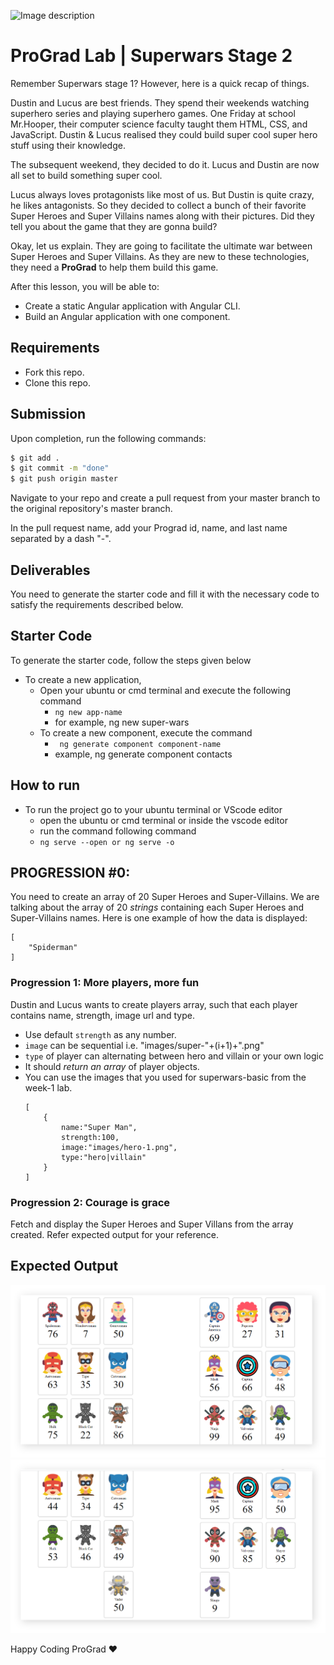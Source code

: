 ![Image description](https://i1.faceprep.in/ProGrad/face-logo-resized.png)

# ProGrad Lab | Superwars Stage 2

Remember Superwars stage 1? However, here is a quick recap of things.

Dustin and Lucus are best friends. They spend their weekends watching superhero series and playing superhero games. One Friday at school Mr.Hooper, their computer science faculty taught them HTML, CSS, and JavaScript. Dustin & Lucus realised they could build super cool super hero stuff using their knowledge. 

The subsequent weekend, they decided to do it. Lucus and Dustin are now all set to build something super cool.

Lucus always loves protagonists like most of us. But Dustin is quite crazy, he likes antagonists. So they decided to collect a bunch of their favorite Super Heroes and Super Villains names along with their pictures. Did they tell you about the game that they are gonna build? 

Okay, let us explain. They are going to facilitate the ultimate war between Super Heroes and Super Villains. As they are new to these technologies, they need a **ProGrad** to help them build this game.

After this lesson, you will be able to:

- Create a static Angular application with Angular CLI.
- Build an Angular application with one component.

## Requirements

- Fork this repo.
- Clone this repo.

## Submission

Upon completion, run the following commands:

```bash
$ git add .
$ git commit -m "done"
$ git push origin master
```

Navigate to your repo and create a pull request from your master branch to the original repository's master branch.

In the pull request name, add your Prograd id, name, and last name separated by a dash "-".

## Deliverables

You need to generate the starter code and fill it with the necessary code to satisfy the requirements described below.

## Starter Code

To generate the starter code, follow the steps given below

- To create a new application,
    - Open your ubuntu or cmd terminal and execute the following command
      - ```ng new app-name```
      - for example, ng new super-wars
    - To create a new component, execute the command 
      - ``` ng generate component component-name```
      - example, ng generate component contacts
      
## How to run

- To run the project go to your ubuntu terminal or VScode editor
    - open the ubuntu or cmd terminal or inside the vscode editor
    - run the command following command
    - ```ng serve --open or ng serve -o```

## PROGRESSION #0:

You need to create an array of 20 Super Heroes and Super-Villains. We are talking about the array of 20 _strings_ containing each Super Heroes and Super-Villains names. Here is one example of how the data is displayed:

```
[
    "Spiderman"
]
```

### Progression 1: More players, more fun

Dustin and Lucus wants to create players array, such that each player contains name, strength, image url and type.  
* Use default `strength` as any number.  
* `image` can be sequential i.e. "images/super-"+(i+1)+".png"  
* `type` of player can alternating between hero and villain or your own logic
* It should _return an array_ of player objects.
* You can use the images that you used for superwars-basic from the week-1 lab.
    ```
    [
        {
            name:"Super Man",
            strength:100,
            image:"images/hero-1.png",
            type:"hero|villain"
        }
    ]
    ```

### Progression 2: Courage is grace

Fetch and display the Super Heroes and Super Villans from the array created. Refer expected output for your reference.

## Expected Output

![Superwars](https://raw.githubusercontent.com/FACEPrep-ProGrad/project-12-superwars-basic/master/doc/superwars-basic1.png)
![Superwars](https://raw.githubusercontent.com/FACEPrep-ProGrad/project-12-superwars-basic/master/doc/superwars-basic2.png)

Happy Coding ProGrad ❤️
